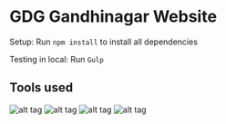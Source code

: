 GDG Gandhinagar Website
=============================

Setup:
Run ``` npm install ``` to install all dependencies

Testing in local:
Run ``` Gulp ```

## Tools used

![alt tag](https://avatars0.githubusercontent.com/u/6200624?v=3&s=400)
![alt tag](https://blog.alexdevero.com/wp-content/uploads/2015/03/sass-logo-wall.jpg)
![alt tag](https://camo.githubusercontent.com/c6a402b9450a7b4ec61b89df04c9bf992fe544a1/687474703a2f2f692e696d6775722e636f6d2f6e574273444b362e706e67)
![alt tag](http://materializecss.com/images/favicon/apple-touch-icon-152x152.png)